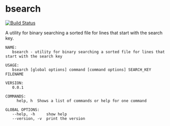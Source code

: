 # bsearch
[![Build Status](https://travis-ci.org/jamesridgway/bsearch.svg?branch=master)](https://travis-ci.org/jamesridgway/bsearch)

A utility for binary searching a sorted file for lines that start with the search key.

    NAME:
       bsearch - utility for binary searching a sorted file for lines that start with the search key

    USAGE:
       bsearch [global options] command [command options] SEARCH_KEY FILENAME

    VERSION:
       0.0.1

    COMMANDS:
         help, h  Shows a list of commands or help for one command

    GLOBAL OPTIONS:
       --help, -h     show help
       --version, -v  print the version
